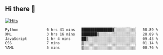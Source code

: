 ## Hi there 👋

<!--
**alihaqberdi/alihaqberdi** is a ✨ _special_ ✨ repository because its `README.md` (this file) appears on your GitHub profile.

Here are some ideas to get you started:

- 🔭 I’m currently working on ...
- 🌱 I’m currently learning ...
- 👯 I’m looking to collaborate on ...
- 🤔 I’m looking for help with ...
- 💬 Ask me about ...
- 📫 How to reach me: ...
- 😄 Pronouns: ...
- ⚡ Fun fact: ...
-->

[![Hits](https://hits.sh/github.com/alihaqberdi.svg)](https://hits.sh/github.com/alihaqberdi/)

<!--START_SECTION:waka-->

```txt
Python             6 hrs 41 mins   ██████████████▓░░░░░░░░░░   58.89 %
XML                3 hrs 16 mins   ███████▒░░░░░░░░░░░░░░░░░   28.89 %
JavaScript         1 hr 4 mins     ██▒░░░░░░░░░░░░░░░░░░░░░░   09.43 %
CSS                7 mins          ▒░░░░░░░░░░░░░░░░░░░░░░░░   01.14 %
YAML               5 mins          ▒░░░░░░░░░░░░░░░░░░░░░░░░   00.76 %
```

<!--END_SECTION:waka-->
